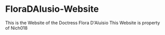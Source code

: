 # FloraDAlusio-Website
This is the Website of the Doctress Flora D'Aluisio
This Website is property of Nich018

